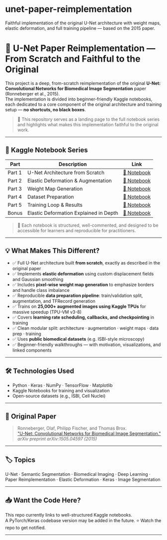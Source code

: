 # unet-paper-reimplementation
Faithful implementation of the original U-Net architecture with weight maps, elastic deformation, and full training pipeline — based on the 2015 paper.

# 🧠 U-Net Paper Reimplementation — From Scratch and Faithful to the Original

This project is a deep, from-scratch reimplementation of the original **U-Net: Convolutional Networks for Biomedical Image Segmentation** paper (Ronneberger et al., 2015).  
The implementation is divided into beginner-friendly Kaggle notebooks, each dedicated to a core component of the original architecture and training setup — **no shortcuts, no black boxes**.

> 📌 This repository serves as a landing page to the full notebook series and highlights what makes this implementation faithful to the original work.

---

## 🔗 Kaggle Notebook Series

| Part | Description | Link |
|------|-------------|------|
| Part 1 | U-Net Architecture from Scratch | [🔗 Notebook](https://www.kaggle.com/code/hamzamohiuddin/u-net-implementation-part-1-updated) |
| Part 2 | Elastic Deformation & Augmentation | [🔗 Notebook](https://www.kaggle.com/code/hamzamohiuddin/u-net-implementation-part-2) |
| Part 3 | Weight Map Generation | [🔗 Notebook](https://www.kaggle.com/code/hamzamohiuddin/u-net-implementation-part3/) |
| Part 4 | Dataset Preparation | [🔗 Notebook](https://www.kaggle.com/code/hamzamohiuddin/u-net-implementation-part-4/) |
| Part 5 | Training Loop & Results | [🔗 Notebook](https://www.kaggle.com/code/hamzamohiuddin/u-net-implementation-part-5) |
| Bonus | Elastic Deformation Explained in Depth | [🔗 Notebook](https://www.kaggle.com/code/hamzamohiuddin/elastic-deformation-detailed-explained) |

> 📌 Each notebook is structured, well-commented, and designed to be accessible for learners and reproducible for practitioners.

---

## 💡 What Makes This Different?

- ✅ Full U-Net architecture built **from scratch**, exactly as described in the original paper
- ✅ Implements **elastic deformation** using custom displacement fields and Gaussian smoothing
- ✅ Includes **pixel-wise weight map generation** to emphasize borders and handle class imbalance
- ✅ Reproducible **data preparation pipeline**: train/validation split, augmentation, and TFRecord generation
- ✅ Trains on **25,000+ augmented images using Kaggle TPUs** for massive speedup (TPU-VM v3-8)
- ✅ Covers **learning rate scheduling, callbacks, and checkpointing** in training
- ✅ Clean modular split: architecture · augmentation · weight maps · data prep · training
- ✅ Uses **public biomedical datasets** (e.g. ISBI-style microscopy)
- ✅ Beginner-friendly walkthroughs — with motivation, visualizations, and linked components


---

## 🛠 Technologies Used

- Python · Keras · NumPy · TensorFlow · Matplotlib
- Kaggle Notebooks for training and visualization
- Open-source datasets (e.g., ISBI, Cell Nuclei)

---

## 📘 Original Paper

> Ronneberger, Olaf, Philipp Fischer, and Thomas Brox.  
> ["U-Net: Convolutional Networks for Biomedical Image Segmentation."](https://arxiv.org/abs/1505.04597)  
> *arXiv preprint arXiv:1505.04597 (2015)*

---

## 🏷 Topics

U-Net · Semantic Segmentation · Biomedical Imaging · Deep Learning · Paper Reimplementation · Elastic Deformation · Keras · Image Segmentation

---

## 📥 Want the Code Here?

This repo currently links to well-structured Kaggle notebooks.  
A PyTorch/Keras codebase version may be added in the future. ⭐️ Watch the repo to get notified.

---

